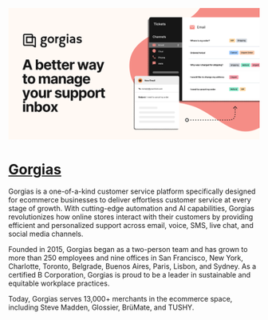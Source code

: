 [![Visit Gorgias](imagePreview.png)](https://gorgias.com)

# [Gorgias](https://gorgias.com)

Gorgias is a one-of-a-kind customer service platform specifically designed for ecommerce businesses to deliver effortless customer service at every stage of growth. With cutting-edge automation and AI capabilities, Gorgias revolutionizes how online stores interact with their customers by providing efficient and personalized support across email, voice, SMS, live chat, and social media channels.

Founded in 2015, Gorgias began as a two-person team and has grown to more than 250 employees and nine offices in San Francisco, New York, Charlotte, Toronto, Belgrade, Buenos Aires, Paris, Lisbon, and Sydney. As a certified B Corporation, Gorgias is proud to be a leader in sustainable and equitable workplace practices.

Today, Gorgias serves 13,000+ merchants in the ecommerce space, including Steve Madden, Glossier, BrüMate, and TUSHY.

